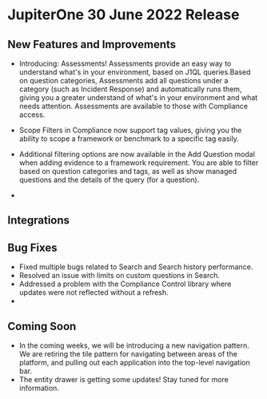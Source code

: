 # JupiterOne 30 June 2022 Release

## New Features and Improvements
-  Introducing: Assessments! Assessments provide an easy way to understand what's in your environment, based on J1QL queries.Based on question categories, Assessments add all questions under a category (such as Incident Response) and automatically runs them, giving you a greater understand of what's in your environment and what needs attention. Assessments are available to those with Compliance access.
-  Scope Filters in Compliance now support tag values, giving you the ability to scope a framework or benchmark to a specific tag easily. 
-  Additional filtering options are now available in the Add Question modal when adding evidence to a framework requirement. You are able to filter based on question categories and tags, as well as show managed questions and the details of the query (for a question). 

-  ​

## Integrations



## Bug Fixes
- Fixed multiple bugs related to Search and Search history performance. 
- Resolved an issue with limits on custom questions in Search.
- Addressed a problem with the Compliance Control library where updates were not reflected without a refresh.
-  

## Coming Soon
- In the coming weeks, we will be introducing a new navigation pattern. We are retiring the tile pattern for navigating between areas of the platform, and pulling out each application into the top-level navigation bar. 
- The entity drawer is getting some updates! Stay tuned for more information. 

